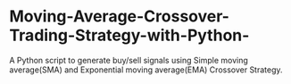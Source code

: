 # Moving-Average-Crossover-Trading-Strategy-with-Python-
A Python script to generate buy/sell signals using Simple moving average(SMA) and Exponential moving average(EMA) Crossover Strategy.
